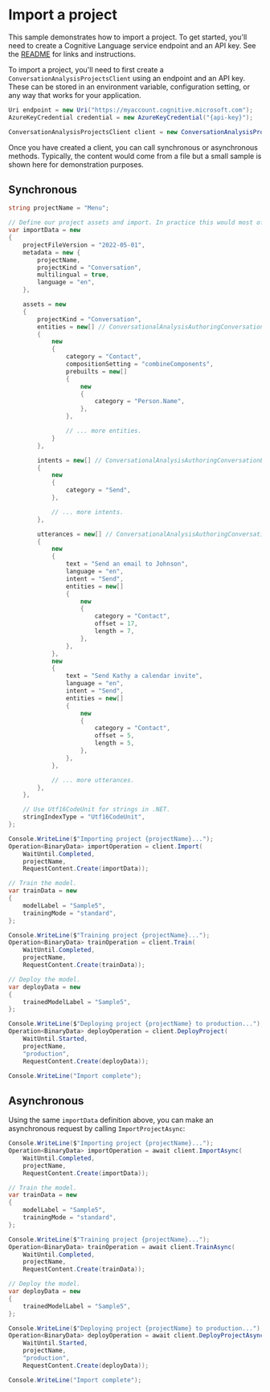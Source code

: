 # Import a project

This sample demonstrates how to import a project. To get started, you'll need to create a Cognitive Language service endpoint and an API key. See the [README](https://github.com/Azure/azure-sdk-for-net/blob/main/sdk/cognitivelanguage/Azure.AI.Language.Conversations/README.md) for links and instructions.

To import a project, you'll need to first create a `ConversationAnalysisProjectsClient` using an endpoint and an API key. These can be stored in an environment variable, configuration setting, or any way that works for your application.

```C# Snippet:ConversationAnalysisProjectsClient_Create
Uri endpoint = new Uri("https://myaccount.cognitive.microsoft.com");
AzureKeyCredential credential = new AzureKeyCredential("{api-key}");

ConversationAnalysisProjectsClient client = new ConversationAnalysisProjectsClient(endpoint, credential);
```

Once you have created a client, you can call synchronous or asynchronous methods. Typically, the content would come from a file but a small sample is shown here for demonstration purposes.

## Synchronous

```C# Snippet:ConversationAnalysisProjectsClient_ImportProject
string projectName = "Menu";

// Define our project assets and import. In practice this would most often be read from a file.
var importData = new
{
    projectFileVersion = "2022-05-01",
    metadata = new {
        projectName,
        projectKind = "Conversation",
        multilingual = true,
        language = "en",
    },

    assets = new
    {
        projectKind = "Conversation",
        entities = new[] // ConversationalAnalysisAuthoringConversationExportedEntity
        {
            new
            {
                category = "Contact",
                compositionSetting = "combineComponents",
                prebuilts = new[]
                {
                    new
                    {
                        category = "Person.Name",
                    },
                },

                // ... more entities.
            }
        },

        intents = new[] // ConversationalAnalysisAuthoringConversationExportedIntent
        {
            new
            {
                category = "Send",
            },

            // ... more intents.
        },

        utterances = new[] // ConversationalAnalysisAuthoringConversationExportedUtterance
        {
            new
            {
                text = "Send an email to Johnson",
                language = "en",
                intent = "Send",
                entities = new[]
                {
                    new
                    {
                        category = "Contact",
                        offset = 17,
                        length = 7,
                    },
                },
            },
            new
            {
                text = "Send Kathy a calendar invite",
                language = "en",
                intent = "Send",
                entities = new[]
                {
                    new
                    {
                        category = "Contact",
                        offset = 5,
                        length = 5,
                    },
                },
            },

            // ... more utterances.
        },
    },

    // Use Utf16CodeUnit for strings in .NET.
    stringIndexType = "Utf16CodeUnit",
};

Console.WriteLine($"Importing project {projectName}...");
Operation<BinaryData> importOperation = client.Import(
    WaitUntil.Completed,
    projectName,
    RequestContent.Create(importData));

// Train the model.
var trainData = new
{
    modelLabel = "Sample5",
    trainingMode = "standard",
};

Console.WriteLine($"Training project {projectName}...");
Operation<BinaryData> trainOperation = client.Train(
    WaitUntil.Completed,
    projectName,
    RequestContent.Create(trainData));

// Deploy the model.
var deployData = new
{
    trainedModelLabel = "Sample5",
};

Console.WriteLine($"Deploying project {projectName} to production...");
Operation<BinaryData> deployOperation = client.DeployProject(
    WaitUntil.Started,
    projectName,
    "production",
    RequestContent.Create(deployData));

Console.WriteLine("Import complete");
```

## Asynchronous

Using the same `importData` definition above, you can make an asynchronous request by calling `ImportProjectAsync`:

```C# Snippet:ConversationAnalysisProjectsClient_ImportProjectAsync
Console.WriteLine($"Importing project {projectName}...");
Operation<BinaryData> importOperation = await client.ImportAsync(
    WaitUntil.Completed,
    projectName,
    RequestContent.Create(importData));

// Train the model.
var trainData = new
{
    modelLabel = "Sample5",
    trainingMode = "standard",
};

Console.WriteLine($"Training project {projectName}...");
Operation<BinaryData> trainOperation = await client.TrainAsync(
    WaitUntil.Completed,
    projectName,
    RequestContent.Create(trainData));

// Deploy the model.
var deployData = new
{
    trainedModelLabel = "Sample5",
};

Console.WriteLine($"Deploying project {projectName} to production...");
Operation<BinaryData> deployOperation = await client.DeployProjectAsync(
    WaitUntil.Started,
    projectName,
    "production",
    RequestContent.Create(deployData));

Console.WriteLine("Import complete");
```
